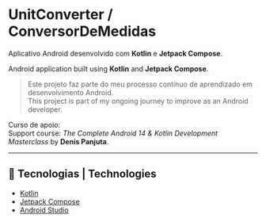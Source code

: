 # UnitConverter / ConversorDeMedidas

Aplicativo Android desenvolvido com **Kotlin** e **Jetpack Compose**.

Android application built using **Kotlin** and **Jetpack Compose**.

> Este projeto faz parte do meu processo contínuo de aprendizado em desenvolvimento Android.  
> This project is part of my ongoing journey to improve as an Android developer.

Curso de apoio:  
Support course: _The Complete Android 14 & Kotlin Development Masterclass_ by **Denis Panjuta**.

---

## 🚀 Tecnologias | Technologies
- [Kotlin](https://kotlinlang.org/)
- [Jetpack Compose](https://developer.android.com/jetpack/compose)
- [Android Studio](https://developer.android.com/studio)




